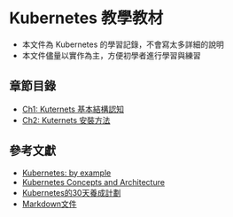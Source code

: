 # Kubernetes 教學教材
+ 本文件為 Kubernetes 的學習記錄，不會寫太多詳細的說明
+ 本文件儘量以實作為主，方便初學者進行學習與練習
## 章節目錄
+ [Ch1: Kuternets 基本結構認知](ch1/README.md)
+ [Ch2: Kuternets 安裝方法](ch2/README.md)

## 參考文獻
+ [Kubernetes: by example](https://www.kubernetesbyexample.com/en/concept/pods)
+ [Kubernetes Concepts and Architecture](https://platform9.com/blog/kubernetes-enterprise-chapter-2-kubernetes-architecture-concepts/)
+ [Kubernetes的30天養成計劃](https://ithelp.ithome.com.tw/users/20120468/ironman/2525)
+ [Markdown文件](https://markdown.tw/)